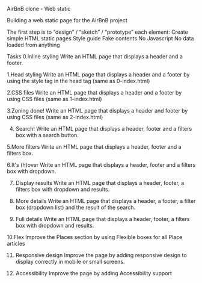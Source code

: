 AirBnB clone - Web static

Building a web static page for the AirBnB project

The first step is to “design” / “sketch” / “prototype” each element:
Create simple HTML static pages
Style guide
Fake contents
No Javascript
No data loaded from anything

Tasks
0.Inline styling
Write an HTML page that displays a header and a footer.

1.Head styling
Write an HTML page that displays a header and a footer by using the style tag in the head tag (same as 0-index.html)

2.CSS files
Write an HTML page that displays a header and a footer by using CSS files (same as 1-index.html)

3.Zoning done!
Write an HTML page that displays a header and footer by using CSS files (same as 2-index.html)

4. Search!
Write an HTML page that displays a header, footer and a filters box with a search button.

5.More filters
Write an HTML page that displays a header, footer and a filters box.

6.It's (h)over
Write an HTML page that displays a header, footer and a filters box with dropdown.

7. Display results
Write an HTML page that displays a header, footer, a filters box with dropdown and results.

8. More details
Write an HTML page that displays a header, a footer, a filter box (dropdown list) and the result of the search.

9. Full details
Write an HTML page that displays a header, footer, a filters box with dropdown and results.

10.Flex
Improve the Places section by using Flexible boxes for all Place articles

11. Responsive design
Improve the page by adding responsive design to display correctly in mobile or small screens.

12. Accessibility
Improve the page by adding Accessibility support

